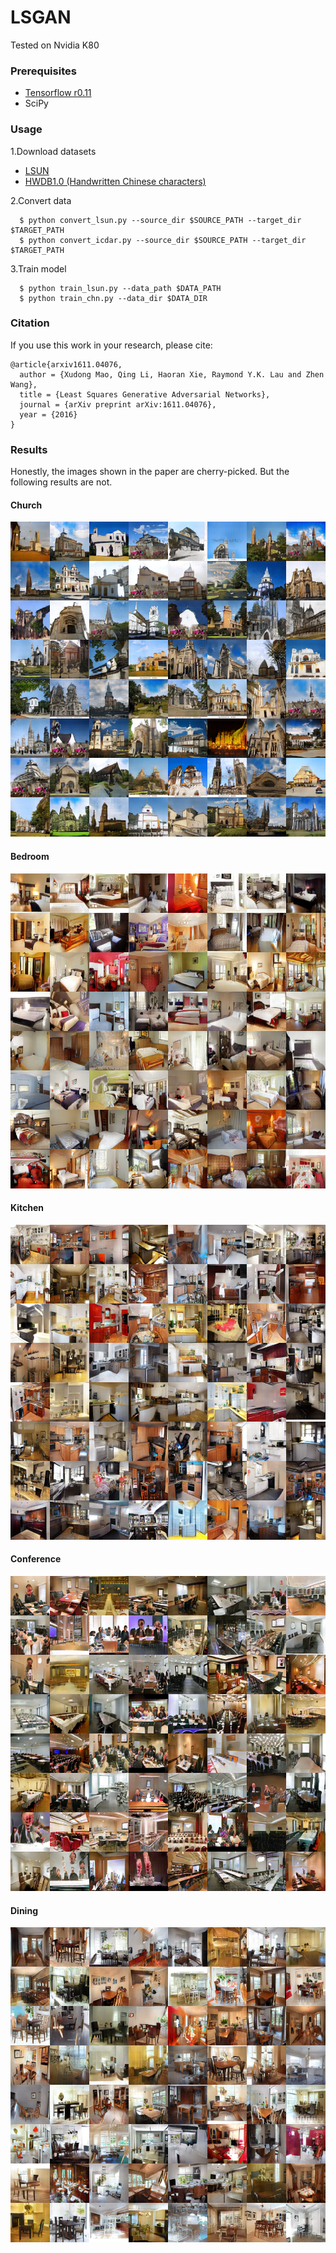 # LSGAN
Tested on Nvidia K80
### Prerequisites
- [Tensorflow r0.11](https://www.tensorflow.org/versions/r0.11/get_started/os_setup)
- SciPy

### Usage
1.Download datasets
  - [LSUN](http://lsun.cs.princeton.edu/2016/)
  - [HWDB1.0 (Handwritten Chinese characters)](http://www.nlpr.ia.ac.cn/databases/handwriting/Download.html)

2.Convert data

```
  $ python convert_lsun.py --source_dir $SOURCE_PATH --target_dir $TARGET_PATH
  $ python convert_icdar.py --source_dir $SOURCE_PATH --target_dir $TARGET_PATH
```

3.Train model

```
  $ python train_lsun.py --data_path $DATA_PATH
  $ python train_chn.py --data_dir $DATA_DIR
```

### Citation
If you use this work in your research, please cite:

    @article{arxiv1611.04076,
      author = {Xudong Mao, Qing Li, Haoran Xie, Raymond Y.K. Lau and Zhen Wang},
      title = {Least Squares Generative Adversarial Networks},
      journal = {arXiv preprint arXiv:1611.04076},
      year = {2016}
    }
    
 
### Results
Honestly, the images shown in the paper are cherry-picked. But the following results are not.
#### Church
 ![result](images/church_supplementary.png)
#### Bedroom
 ![result](images/bedroom_supplementary.png)
#### Kitchen
 ![result](images/kitchen_supplementary.png)
#### Conference
 ![result](images/conference_supplementary.png)
#### Dining
 ![result](images/dining_supplementary.png)
